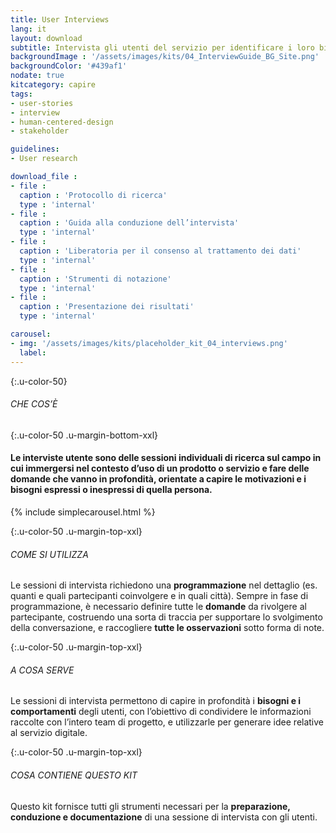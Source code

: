 ```yaml
---
title: User Interviews
lang: it
layout: download
subtitle: Intervista gli utenti del servizio per identificare i loro bisogni, motivazioni e frustrazioni
backgroundImage : '/assets/images/kits/04_InterviewGuide_BG_Site.png'
backgroundColor: '#439af1'
nodate: true
kitcategory: capire
tags: 
- user-stories
- interview
- human-centered-design
- stakeholder

guidelines:
- User research

download_file :
- file : 
  caption : 'Protocollo di ricerca'
  type : 'internal'
- file : 
  caption : 'Guida alla conduzione dell’intervista'
  type : 'internal'
- file : 
  caption : 'Liberatoria per il consenso al trattamento dei dati'
  type : 'internal'
- file : 
  caption : 'Strumenti di notazione'
  type : 'internal'
- file : 
  caption : 'Presentazione dei risultati'
  type : 'internal'

carousel:
- img: '/assets/images/kits/placeholder_kit_04_interviews.png'
  label:
---
```


{:.u-color-50}
###### CHE COS’È

{:.u-color-50 .u-margin-bottom-xxl}
#### Le interviste utente sono delle sessioni individuali di **ricerca sul campo** in cui immergersi nel contesto d’uso di un prodotto o servizio e fare delle domande che vanno in profondità, orientate a capire le motivazioni e i bisogni espressi o inespressi di quella persona.

{% include simplecarousel.html  %} 

{:.u-color-50 .u-margin-top-xxl}
###### COME SI UTILIZZA
Le sessioni di intervista richiedono una **programmazione** nel dettaglio (es. quanti e quali partecipanti coinvolgere e in quali città). Sempre in fase di programmazione, è necessario definire tutte le **domande** da rivolgere al partecipante, costruendo una sorta di traccia per supportare lo svolgimento della conversazione, e raccogliere **tutte le osservazioni** sotto forma di note. 



{:.u-color-50 .u-margin-top-xxl}
###### A COSA SERVE
Le sessioni di intervista permettono di capire in profondità i **bisogni e i comportamenti** degli utenti, con l’obiettivo di condividere le informazioni raccolte con l’intero team di progetto, e utilizzarle per generare idee relative al servizio digitale.

{:.u-color-50 .u-margin-top-xxl}
###### COSA CONTIENE QUESTO KIT
Questo kit fornisce tutti gli strumenti necessari per la **preparazione, conduzione e documentazione** di una sessione di intervista con gli utenti. 
